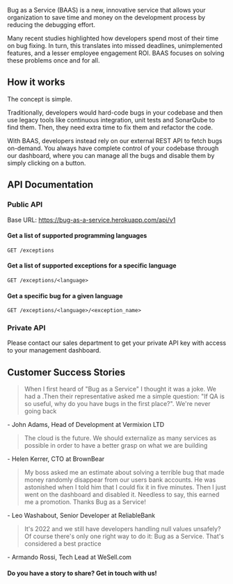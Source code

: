 Bug as a Service (BAAS) is a new, innovative service that allows your organization to save time and money on the development process by reducing the debugging effort. 

Many recent studies highlighted how developers spend most of their time on bug fixing. In turn, this translates into missed deadlines, unimplemented features, and a lesser employee engagement ROI. BAAS focuses on solving these problems once and for all.

## How it works

The concept is simple.

Traditionally, developers would hard-code bugs in your codebase and then use legacy tools like continuous integration, unit tests and SonarQube to find them. Then, they need extra time to fix them and refactor the code.

With BAAS, developers instead rely on our external REST API to fetch bugs on-demand. You always have complete control of your codebase through our dashboard, where you can manage all the bugs and disable them by simply clicking on a button.

## API Documentation

### Public API
Base URL: https://bug-as-a-service.herokuapp.com/api/v1

#### Get a list of supported programming languages
    GET /exceptions
    
#### Get a list of supported exceptions for a specific language
    GET /exceptions/<language>
    
#### Get a specific bug for a given language
    GET /exceptions/<language>/<exception_name>

### Private API
Please contact our sales department to get your private API key with access to your management dashboard.

## Customer Success Stories

> When I first heard of "Bug as a Service" I thought it was a joke. We had a .Then their representative asked me a simple question: "If QA is so useful, why do you have bugs in the first place?". We're never going back 

\- John Adams, Head of Development at Vermixion LTD

> The cloud is the future. We should externalize as many services as possible in order to have a better grasp on what we are building

\- Helen Kerrer, CTO at BrownBear
 
> My boss asked me an estimate about solving a terrible bug that made money randomly disappear from our users bank accounts. He was astonished when I told him that I could fix it in five minutes. Then I just went on the dashboard and disabled it. Needless to say, this earned me a promotion. Thanks Bug as a Service!

\- Leo Washabout, Senior Developer at ReliableBank

> It's 2022 and we still have developers handling null values unsafely? Of course there's only one right way to do it: Bug as a Service. That's considered a best practice
 
\- Armando Rossi, Tech Lead at WeSell.com

#### Do you have a story to share? Get in touch with us!
